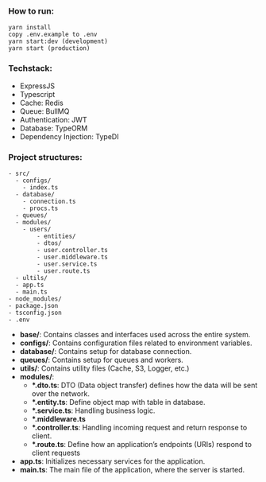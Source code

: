 ### How to run:

    yarn install
    copy .env.example to .env
    yarn start:dev (development)
    yarn start (production)

### Techstack:

-   ExpressJS
-   Typescript
-   Cache: Redis
-   Queue: BullMQ
-   Authentication: JWT
-   Database: TypeORM
-   Dependency Injection: TypeDI

### Project structures:

    - src/
      - configs/
        - index.ts
      - database/
        - connection.ts
        - procs.ts
      - queues/
      - modules/
        - users/
    	    - entities/
    	    - dtos/
    	    - user.controller.ts
    	    - user.middleware.ts
    	    - user.service.ts
    	    - user.route.ts
      - ultils/
      - app.ts
      - main.ts
    - node_modules/
    - package.json
    - tsconfig.json
    - .env

-   **base/**: Contains classes and interfaces used across the entire system.
-   **configs/**: Contains configuration files related to environment variables.
-   **database/**: Contains setup for database connection.
-   **queues/**: Contains setup for queues and workers.
-   **utils/**: Contains utility files (Cache, S3, Logger, etc.)
-   **modules/**:
    -   **\*.dto.ts**: DTO (Data object transfer) defines how the data will be sent over the network.
    -   **\*.entity.ts**: Define object map with table in database.
    -   **\*.service.ts**: Handling business logic.
    -   **\*.middleware.ts**
    -   **\*.controller.ts**: Handling incoming request and return response to client.
    -   **\*.route.ts**: Define how an application’s endpoints (URIs) respond to client requests
-   **app.ts**: Initializes necessary services for the application.
-   **main.ts**: The main file of the application, where the server is started.

